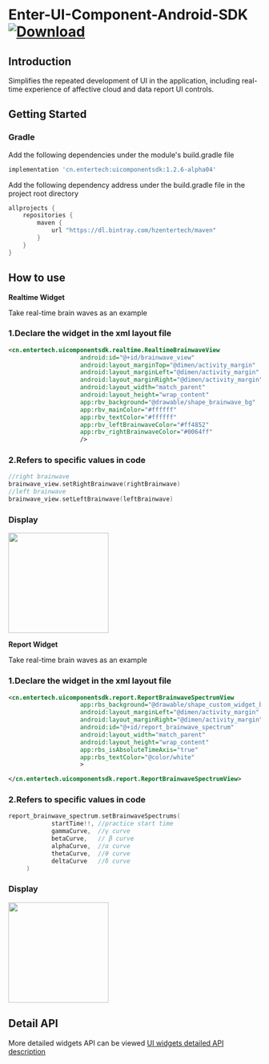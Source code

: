 # Enter-UI-Component-Android-SDK [![Download](https://api.bintray.com/packages/hzentertech/maven/uicomponentsdk/images/download.svg) ](https://bintray.com/hzentertech/maven/uicomponentsdk/_latestVersion)

## Introduction

Simplifies the repeated development of UI in the application, including real-time experience of affective cloud and data report UI controls.

## Getting Started

### Gradle

Add the following dependencies under the module's build.gradle file

```groovy
implementation 'cn.entertech:uicomponentsdk:1.2.6-alpha04'
```

Add the following dependency address under the build.gradle file in the project root directory

```groovy
allprojects {
    repositories {
        maven {
            url "https://dl.bintray.com/hzentertech/maven"
        }
    }
}
```

## How to use
**Realtime Widget**

Take real-time brain waves as an example
### 1.Declare the widget in the xml layout file

```xml
<cn.entertech.uicomponentsdk.realtime.RealtimeBrainwaveView
                    android:id="@+id/brainwave_view"
                    android:layout_marginTop="@dimen/activity_margin"
                    android:layout_marginLeft="@dimen/activity_margin"
                    android:layout_marginRight="@dimen/activity_margin"
                    android:layout_width="match_parent"
                    android:layout_height="wrap_content"
                    app:rbv_background="@drawable/shape_brainwave_bg"
                    app:rbv_mainColor="#ffffff"
                    app:rbv_textColor="#ffffff"
                    app:rbv_leftBrainwaveColor="#ff4852"
                    app:rbv_rightBrainwaveColor="#0064ff"
                    />
```

### 2.Refers to specific values in code

```kotlin
//right brainwave
brainwave_view.setRightBrainwave(rightBrainwave)
//left brainwave
brainwave_view.setLeftBrainwave(leftBrainwave)
```

### Display
<img src="image/home_realtime_en.png" width="200"/>

**Report Widget**

Take real-time brain waves as an example
### 1.Declare the widget in the xml layout file

```xml
<cn.entertech.uicomponentsdk.report.ReportBrainwaveSpectrumView
                    app:rbs_background="@drawable/shape_custom_widget_bg"
                    android:layout_marginLeft="@dimen/activity_margin"
                    android:layout_marginRight="@dimen/activity_margin"
                    android:id="@+id/report_brainwave_spectrum"
                    android:layout_width="match_parent"
                    android:layout_height="wrap_content"
                    app:rbs_isAbsoluteTimeAxis="true"
                    app:rbs_textColor="@color/white"
                    >

</cn.entertech.uicomponentsdk.report.ReportBrainwaveSpectrumView>

```

### 2.Refers to specific values in code

```kotlin
report_brainwave_spectrum.setBrainwaveSpectrums(
            startTime!!, //practice start time
            gammaCurve,  //γ curve
            betaCurve,   // β curve
            alphaCurve,  //α curve
            thetaCurve,  //θ curve
            deltaCurve   //δ curve
     )

```

### Display
<img src="image/home_report_en.jpeg" width="200"/>

## Detail API
More detailed widgets API can be viewed [UI widgets detailed API description](https://github.com/Entertech/Enter-UIComponent-Android-SDK/blob/master/Entertech%20UI%E6%8E%A7%E4%BB%B6%E8%AF%A6%E7%BB%86API%E8%AF%B4%E6%98%8E.md)


